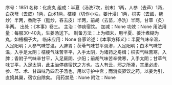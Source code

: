 序号：1851
名称：化痰丸
组成：半夏（汤洗7次，别末）1两，人参（去芦）1两，白茯苓（去皮）1两，白术1两，桔梗（切作小块，姜汁浸）1两，枳实（去瓤，麸炒）半两，香附子（麸炒，舂去皮）半两，前胡（去苗，净洗）半两，甘草（炙）半两。
出处：《本事》卷三。
主治：停痰宿饮。
加减：None
功效：None
用法用量：每服30-40丸，生姜汤送下。
制备方法：上为细末，用半夏、姜汁煮糊为丸，如梧桐子大。
临床应用：None
各家论述：《本事方释义》：半夏气味辛温，入足阳明；人参气味甘温，入脾胃；茯苓气味甘平淡渗，入足阳明；白术气味甘温，入手足太阴；桔梗气味苦辛平，入手太阴，为诸药之舟楫；枳实气味苦寒，入脾；香附子气味辛甘平，入足厥阴、少阳；前胡气味苦辛微寒，入手太阴；甘草气味甘平，入足太阴，此主治停痰宿饮之方也。古人有云，邪之所凑，其里必虚，参、苓、术、甘四味乃四君子汤也，用以守护中宫；而消痰驱饮之药，以姜为引，直捣其巢，宿饮自除矣。
用药禁忌：None
附注：None
